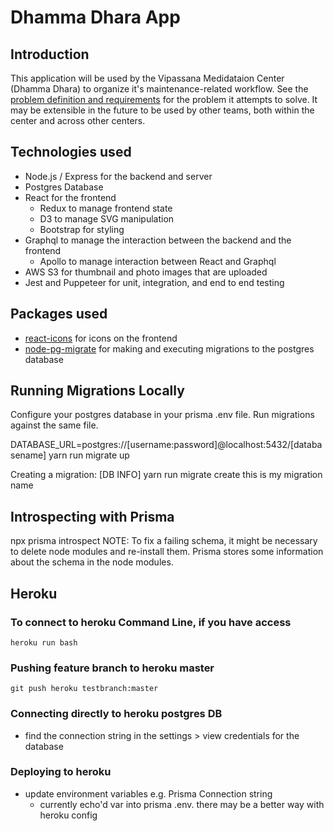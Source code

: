 # Dhamma Dhara App

## Introduction
This application will be used by the Vipassana Medidataion Center (Dhamma Dhara) to organize it's maintenance-related workflow. See the [problem definition and requirements](./problem_definition_and_requirements.md) for the problem it attempts to solve. It may be extensible in the future to be used by other teams, both within the center and across other centers.

## Technologies used
- Node.js / Express for the backend and server
- Postgres Database
- React for the frontend
  - Redux to manage frontend state
  - D3 to manage SVG manipulation
  - Bootstrap for styling
- Graphql to manage the interaction between the backend and the frontend
  - Apollo to manage interaction between React and Graphql
- AWS S3 for thumbnail and photo images that are uploaded
- Jest and Puppeteer for unit, integration, and end to end testing

## Packages used
- [react-icons](https://react-icons.github.io/react-icons/) for icons on the frontend
- [node-pg-migrate](https://github.com/salsita/node-pg-migrate) for making and executing migrations to the postgres database

## Running Migrations Locally

Configure your postgres database in your prisma .env file. Run migrations against the same file. 

DATABASE_URL=postgres://[username:password]@localhost:5432/[databasename] yarn run migrate up

Creating a migration: [DB INFO] yarn run migrate create this is my migration name

## Introspecting with Prisma
npx prisma introspect
NOTE: To fix a failing schema, it might be necessary to delete node modules and re-install them. Prisma stores some information about the schema in the node modules.

## Heroku 
### To connect to heroku Command Line, if you have access

`heroku run bash`

### Pushing feature branch to heroku master

`git push heroku testbranch:master`

### Connecting directly to heroku postgres DB
- find the connection string in the settings > view credentials for the database

### Deploying to heroku
- update environment variables e.g. Prisma Connection string
  - currently echo'd var into prisma .env. there may be a better way with heroku config
